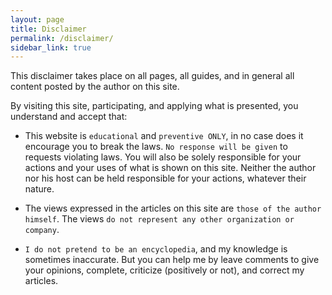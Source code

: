 ```yaml
---
layout: page
title: Disclaimer
permalink: /disclaimer/
sidebar_link: true
---
```


This disclaimer takes place on all pages, all guides, and in general all content posted by the author on this site.

By visiting this site, participating, and applying what is presented, you understand and accept that:

- This website is `educational` and `preventive ONLY`, in no case does it encourage you to break the laws. `No response will be given` to requests violating laws. You will also be solely responsible for your actions and your uses of what is shown on this site. Neither the author nor his host can be held responsible for your actions, whatever their nature.

- The views expressed in the articles on this site are `those of the author himself`. The views `do not represent any other organization or company`.

- `I do not pretend to be an encyclopedia`, and my knowledge is sometimes inaccurate. But you can help me by leave comments to give your opinions, complete, criticize (positively or not), and correct my articles.
